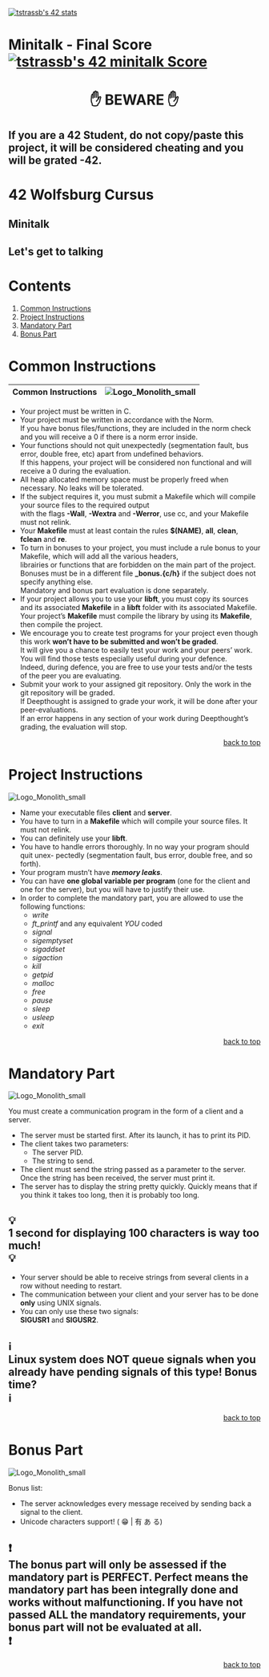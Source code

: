 [![tstrassb's 42 stats](https://badge42.vercel.app/api/v2/clk7xyddm001108l1dlt4bjx7/stats?cursusId=21&coalitionId=354)](https://github.com/JaeSeoKim/badge42)

# Minitalk - Final Score [![tstrassb's 42 minitalk Score](https://badge42.vercel.app/api/v2/clk7xyddm001108l1dlt4bjx7/project/2961464)](https://github.com/JaeSeoKim/badge42)

<h1 align="center">✋ BEWARE ✋</h1>

## If you are a 42 Student, do not copy/paste this project, it will be considered cheating and you will be grated -42.

# 42 Wolfsburg Cursus 
## Minitalk
## Let's get to talking

# Contents

1. [Common Instructions](#common)
2. [Project Instructions](#project)
3. [Mandatory Part](#manda)
4. [Bonus Part](#bonus)

# <a name="common">Common Instructions</a>

| Common Instructions | ![Logo_Monolith_small](https://user-images.githubusercontent.com/120580537/209333599-dc44418d-8ee7-42b6-8a4a-7ff328778d87.png) |
| ----- | ----- |
* Your project must be written in C.
* Your project must be written in accordance with the Norm. <br>If you have bonus files/functions, they are included in the norm check and you will receive a 0 if there is a norm error inside.
* Your functions should not quit unexpectedly (segmentation fault, bus error, double free, etc) apart from undefined behaviors. <br>If this happens, your project will be considered non functional and will receive a 0 during the evaluation.
* All heap allocated memory space must be properly freed when necessary. No leaks will be tolerated.
* If the subject requires it, you must submit a Makefile which will compile your source files to the required output <br>with the flags **-Wall**, **-Wextra** and **-Werror**, use cc, and your Makefile must not relink.
* Your **Makefile** must at least contain the rules **$(NAME)**, **all**, **clean**, **fclean** and **re**.
* To turn in bonuses to your project, you must include a rule bonus to your Makefile, which will add all the various headers, <br>librairies or functions that are forbidden on the main part of the project. <br>Bonuses must be in a different file **_bonus.{c/h}** if the subject does not specify anything else. <br>Mandatory and bonus part evaluation is done separately.
* If your project allows you to use your **libft**, you must copy its sources and its associated **Makefile** in a **libft** folder with its associated Makefile. Your project’s **Makefile** must compile the library by using its **Makefile**, then compile the project.
* We encourage you to create test programs for your project even though this work **won’t have to be submitted and won’t be graded**. <br>It will give you a chance to easily test your work and your peers’ work. You will find those tests especially useful during your defence. <br>Indeed, during defence, you are free to use your tests and/or the tests of the peer you are evaluating.
* Submit your work to your assigned git repository. Only the work in the git repository will be graded. <br>If Deepthought is assigned to grade your work, it will be done after your peer-evaluations. <br>If an error happens in any section of your work during Deepthought’s grading, the evaluation will stop.

<p align="right">
 <a href="https://github.com/Cerberus2290/Minitalk#-beware-">back to top</a>
</p>

# <a name="project">Project Instructions</a>

![Logo_Monolith_small](https://user-images.githubusercontent.com/120580537/209333599-dc44418d-8ee7-42b6-8a4a-7ff328778d87.png)

* Name your executable files **client** and **server**.
* You have to turn in a **Makefile** which will compile your source files. It must not
relink.
* You can definitely use your **libft**.
* You have to handle errors thoroughly. In no way your program should quit unex- pectedly (segmentation fault, bus error, double free, and so forth).
* Your program mustn’t have ***memory leaks***.
* You can have **one global variable per program** (one for the client and one for
the server), but you will have to justify their use.
* In order to complete the mandatory part, you are allowed to use the following functions:
	* *write*
	* *ft_printf* and any equivalent *YOU* coded 
	* *signal*
	* *sigemptyset*
	* *sigaddset*
	* *sigaction*
	* *kill*
	* *getpid*
	* *malloc*
	* *free*
	* *pause*
	* *sleep*
	* *usleep*
	* *exit*

<p align="right">
 <a href="https://github.com/Cerberus2290/Minitalk#-beware-">back to top</a>
</p>

# <a name="manda">Mandatory Part</a>

![Logo_Monolith_small](https://user-images.githubusercontent.com/120580537/209333599-dc44418d-8ee7-42b6-8a4a-7ff328778d87.png)

You must create a communication program in the form of a client and a server.
* The server must be started first. After its launch, it has to print its PID.
* The client takes two parameters:
	* The server PID.
	* The string to send.
* The client must send the string passed as a parameter to the server.
Once the string has been received, the server must print it.
* The server has to display the string pretty quickly. Quickly means that if you think it takes too long, then it is probably too long.

## :bulb:</br>1 second for displaying 100 characters is way too much!</br>:bulb:

* Your server should be able to receive strings from several clients in a row without needing to restart.
* The communication between your client and your server has to be done **only** using UNIX signals.
* You can only use these two signals:</br> **SIGUSR1** and **SIGUSR2**.

## :information_source:</br>Linux system does NOT queue signals when you already have pending signals of this type!  Bonus time?</br>:information_source:

<p align="right">
 <a href="https://github.com/Cerberus2290/Minitalk#-beware-">back to top</a>
</p>

# <a name="bonus">Bonus Part</a>

![Logo_Monolith_small](https://user-images.githubusercontent.com/120580537/209333599-dc44418d-8ee7-42b6-8a4a-7ff328778d87.png)

Bonus list:
* The server acknowledges every message received by sending back a signal to the client.
* Unicode characters support! ( :grin: | 有 あ る)

## :heavy_exclamation_mark:</br>The bonus part will only be assessed if the mandatory part is PERFECT. Perfect means the mandatory part has been integrally done and works without malfunctioning. If you have not passed ALL the mandatory requirements, your bonus part will not be evaluated at all.</br>:heavy_exclamation_mark:

<p align="right">
 <a href="https://github.com/Cerberus2290/Minitalk#-beware-">back to top</a>
</p>